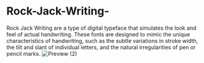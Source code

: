 # Rock-Jack-Writing-
Rock Jack Writing are a type of digital typeface that simulates the look and feel of actual handwriting. These fonts are designed to mimic the unique characteristics of handwriting, such as the subtle variations in stroke width, the tilt and slant of individual letters, and the natural irregularities of pen or pencil marks.
![Preview (2)](https://user-images.githubusercontent.com/123919967/220070663-50b36de3-9570-4fae-9fff-1314075bd1ae.png)
